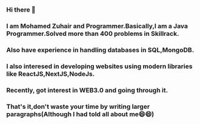 ### Hi there 👋


### I am Mohamed Zuhair and Programmer.Basically,I am a Java Programmer.Solved more than 400 problems in Skillrack.
### Also have experience in handling databases in SQL,MongoDB.
### I also interesed in developing websites using modern libraries like ReactJS,NextJS,NodeJs.
### Recently, got interest in WEB3.0 and going through it.
### That's it,don't waste your time by writing larger paragraphs(Although I had told all about me😄😄)

<!--
**zuhair786/zuhair786** is a ✨ _special_ ✨ repository because its `README.md` (this file) appears on your GitHub profile.

Here are some ideas to get you started:

- 🔭 I’m currently working on ...
- 🌱 I’m currently learning ...
- 👯 I’m looking to collaborate on ...
- 🤔 I’m looking for help with ...
- 💬 Ask me about ...
- 📫 How to reach me: ...
- 😄 Pronouns: ...
- ⚡ Fun fact: ...
-->
